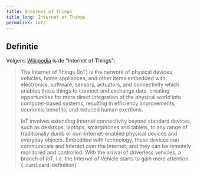 ```yaml
---
title: Internet of Things
title_long: Internet of Things
permalink: iot/
---
```


Definitie
---------

Volgens [Wikipedia](https://en.wikipedia.org/wiki/Internet_of_things) is de "Internet of Things":

> The Internet of Things (IoT) is the network of physical devices, vehicles, home appliances, and other items embedded with electronics, software, sensors, actuators, and connectivity which enables these things to connect and exchange data, creating opportunities for more direct integration of the physical world into computer-based systems, resulting in efficiency improvements, economic benefits, and reduced human exertions.
>
> IoT involves extending Internet connectivity beyond standard devices, such as desktops, laptops, smartphones and tablets, to any range of traditionally dumb or non-internet-enabled physical devices and everyday objects. Embedded with technology, these devices can communicate and interact over the Internet, and they can be remotely monitored and controlled. With the arrival of driverless vehicles, a branch of IoT, i.e. the Internet of Vehicle starts to gain more attention. 
{:.card.card-definition}